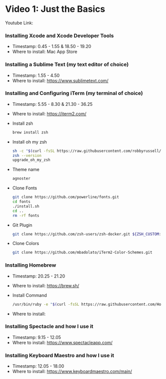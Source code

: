 # Video 1: Just the Basics
Youtube Link: 

### Installing Xcode and Xcode Developer Tools
* Timestamp: 0.45 - 1.55 & 18.50 - 19.20
* Where to install: Mac App Store 

### Installing a Sublime Text (my text editor of choice)
* Timestamp: 1.55 - 4.50
* Where to install: https://www.sublimetext.com/

### Installing and Configuring iTerm (my terminal of choice)
* Timestamp: 5.55 - 8.30 & 21.30 - 36.25
* Where to install: https://iterm2.com/

* Install zsh
    ```bash
    brew install zsh
    ```

* Install oh my zsh
    ```bash
    sh -c "$(curl -fsSL https://raw.githubusercontent.com/robbyrussell/oh-my-zsh/master/tools/install.sh)"
    zsh --version
    upgrade_oh_my_zsh
    ```

* Theme name
    ```bash
    agnoster
    ```

* Clone Fonts
    ```bash
    git clone https://github.com/powerline/fonts.git
    cd fonts
    ./install.sh
    cd ..
    rm -rf fonts
    ```
  
* Git Plugin
    ```bash
    git clone https://github.com/zsh-users/zsh-docker.git ${ZSH_CUSTOM:-~/.oh-my-zsh/custom}/plugins/zsh-docker
    ```  
  
* Clone Colors
    ```bash
    git clone https://github.com/mbadolato/iTerm2-Color-Schemes.git    
   ```

### Installing Homebrew
* Timestamp: 20.25 - 21.20
* Where to install: https://brew.sh/

* Install Command
    ```bash
    /usr/bin/ruby -e "$(curl -fsSL https://raw.githubusercontent.com/Homebrew/install/master/install)"
    ```

* Where to install:

### Installing Spectacle and how I use it
* Timestamp: 9.15 - 12.05
* Where to install: https://www.spectacleapp.com/

### Installing Keyboard Maestro and how I use it
* Timestamp: 12.05 - 18.00
* Where to install: https://www.keyboardmaestro.com/main/